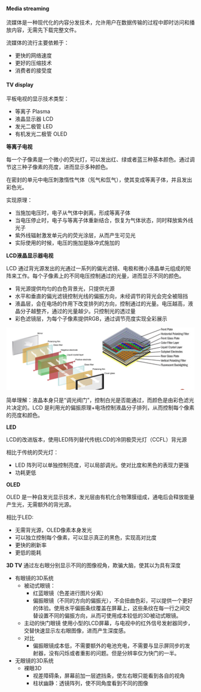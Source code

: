 #### Media streaming

流媒体是一种现代化的内容分发技术，允许用户在数据传输的过程中即时访问和播放内容，无需先下载完整文件。

流媒体的流行主要依赖于：
- 更快的网络速度
- 更好的压缩技术
- 消费者的接受度

#### TV display

平板电视的显示技术类型：
- 等离子 Plasma
- 液晶显示器 LCD
- 发光二极管 LED
- 有机发光二极管 OLED

**等离子电视**

每一个子像素是一个微小的荧光灯，可以发出红、绿或者蓝三种基本颜色。通过调节这三种子像素的亮度，进而显示多种颜色。

在密封的单元中电压刺激惰性气体（氖气和氙气），使其变成等离子体，并且发出彩色光。

实现原理：
- 当施加电压时，电子从气体中剥离，形成等离子体
- 当电压停止时，电子与等离子体重新结合，恢复为气体状态，同时释放紫外线光子
- 紫外线辐射激发单元内的荧光涂层，从而产生可见光
- 实际使用的时候，电压的施加是脉冲式施加的

**LCD液晶显示器电视**

LCD 通过背光源发出的光通过一系列的偏光滤镜、电极和微小液晶单元组成的矩阵来工作。每个子像素上的不同电压控制通过的光量，进而显示不同的颜色。

- 背光源提供均匀的白色背景光，只提供光源
- 水平和垂直的偏光滤镜控制光线的偏振方向，未经调节的背光会完全被阻挡
- 液晶层，会在电场的作用下改变排列的方向，控制通过的光量。电压越高，液晶分子越整齐，通过的光量越少。只控制光的透过量
- 彩色滤镜层，为每个子像素提供RGB，通过调节亮度实现全彩展示
  
![1742092858435](image/02_mediastreaming/1742092858435.png)

简单理解：液晶本身只是“调光阀门”，控制白光是否能通过，而颜色是由彩色滤光片决定的。LCD 是利用光的偏振原理+电场控制液晶分子排列，从而控制每个像素的亮度和颜色。

**LED**

LCD的改进版本，使用LED阵列替代传统LCD的冷阴极荧光灯（CCFL）背光源

相比于传统的荧光灯：
- LED 阵列可以单独控制亮度，可以局部调光。使对比度和黑色的表现力更强
- 功耗更低

**OLED**

OLED 是一种自发光显示技术，发光层由有机化合物薄膜组成，通电后会释放能量产生光，无需额外的背光源。

相比于LED:
- 无需背光源，OLED像素本身发光
- 可以独立控制每个像素，可以显示真正的黑色，实现高对比度
- 更快的刷新率
- 更低的能耗

**3D TV**
通过左右眼分别显示不同的图像视角，欺骗大脑，使其以为具有深度

- 有眼镜的3D系统
  - 被动式眼镜：
    - 红蓝眼镜（色差进行图片分离）
    - 偏振眼镜（不同的方向的偏振光），不会扭曲色彩，可以提供一个更好的体验。使用水平偏振条纹覆盖在屏幕上，这些条纹在每一行之间交替设置不同的偏振方向，从而可使用成本较低的3D被动式眼镜。
  - 主动的快门眼镜
    使用小型的LCD屏幕，与电视中的红外信号发射器同步，交替快速显示左右眼图像，进而产生深度感。
  - 对比
    - 偏振眼镜成本低，不需要额外的电池充电，不需要与显示屏同步的发射器，没有闪烁或者重影的问题。但是分辨率仅为快门的一半。
- 无眼镜的3D系统
  - 裸眼3D
    - 视差障碍条，屏幕前加一层遮挡条，使左右眼只能看到各自的视角
    - 柱状幽静：透镜阵列，使不同角度看到不同的图像